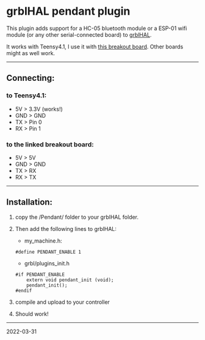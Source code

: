 # grblHAL pendant plugin

This plugin adds support for a HC-05 bluetooth module or a ESP-01 wifi module (or any other serial-connected board) to [grblHAL](https://github.com/grblHAL).

It works with Teensy4.1, I use it with [this breakout board](https://github.com/phil-barrett/grblHAL-teensy-4.x). Other boards might as well work.

------------------

## Connecting:

### to Teensy4.1:
- 5V > 3.3V (works!)
- GND > GND
- TX > Pin 0
- RX > Pin 1

### to the linked breakout board:
- 5V > 5V
- GND > GND
- TX > RX
- RX > TX

------------------

## Installation:

1. copy the /Pendant/ folder to your grblHAL folder.
2. Then add the following lines to grblHAL:

    - my_machine.h:
    ```
    #define PENDANT_ENABLE 1
    ```
    - grbl/plugins_init.h
    ```
    #if PENDANT_ENABLE
        extern void pendant_init (void);
        pendant_init();
    #endif
    ```
    
3. compile and upload to your controller
4. Should work!

---
2022-03-31
